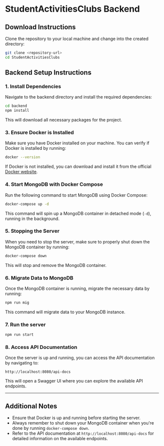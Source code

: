 # StudentActivitiesClubs Backend

## Download Instructions

Clone the repository to your local machine and change into the created directory:

```bash
git clone <repository-url>
cd StudentActivitiesClubs
```

## Backend Setup Instructions

### 1. Install Dependencies

Navigate to the backend directory and install the required dependencies:

```bash
cd backend
npm install
```

This will download all necessary packages for the project.

### 3. Ensure Docker is Installed

Make sure you have Docker installed on your machine. You can verify if Docker is installed by running:

```bash
docker --version
```

If Docker is not installed, you can download and install it from the official [Docker website](https://www.docker.com/products/docker-desktop).

### 4. Start MongoDB with Docker Compose

Run the following command to start MongoDB using Docker Compose:

```bash
docker-compose up -d
```

This command will spin up a MongoDB container in detached mode (`-d`), running in the background.

### 5. Stopping the Server

When you need to stop the server, make sure to properly shut down the MongoDB container by running:

```bash
docker-compose down
```

This will stop and remove the MongoDB container.

### 6. Migrate Data to MongoDB

Once the MongoDB container is running, migrate the necessary data by running:

```bash
npm run mig
```

This command will migrate data to your MongoDB instance.

### 7. Run the server

```bash
npm run start
```

### 8. Access API Documentation

Once the server is up and running, you can access the API documentation by navigating to:

```
http://localhost:8080/api-docs
```

This will open a Swagger UI where you can explore the available API endpoints.

---

## Additional Notes

- Ensure that Docker is up and running before starting the server.
- Always remember to shut down your MongoDB container when you're done by running `docker-compose down`.
- Refer to the API documentation at `http://localhost:8080/api-docs` for detailed information on the available endpoints.

